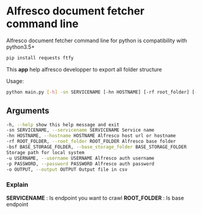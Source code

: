 # Alfresco document fetcher command line

Alfresco document fetcher command line for python is compatibility with python3.5+

```bash
pip install requests ftfy
```

This __app__ help alfresco developper to export all folder structure

Usage:

```bash
python main.py [-h] -sn SERVICENAME [-hn HOSTNAME] [-rf root_folder] [-bsf BASE_STORAGE_FOLDER] [-u username] [-p PASSWORD] -o OUTPUT
```

## Arguments

```bash
-h, --help show this help message and exit
-sn SERVICENAME, --servicename SERVICENAME Service name
-hn HOSTNAME, --hostname HOSTNAME Alfresco host url or hostname
-rf ROOT_FOLDER, --root_folder ROOT_FOLDER Alfresco base folder
-bsf BASE_STORAGE_FOLDER, --base_storage_folder BASE_STORAGE_FOLDER
Storage path for local system
-u USERNAME, --username USERNAME Alfresco auth username
-p PASSWORD, --password PASSWORD Alfresco auth password
-o OUTPUT, --output OUTPUT Output file in csv
```

### Explain

__SERVICENAME__ : Is endpoint you want to crawl
__ROOT_FOLDER__ : Is base endpoint
